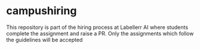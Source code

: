 # campushiring
This repository is part of the hiring process at Labellerr AI where students complete the assignment and raise a PR. Only the assignments which follow the guidelines will be accepted

